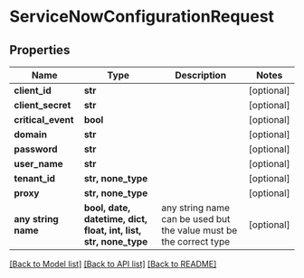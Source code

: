 # ServiceNowConfigurationRequest


## Properties
Name | Type | Description | Notes
------------ | ------------- | ------------- | -------------
**client_id** | **str** |  | [optional] 
**client_secret** | **str** |  | [optional] 
**critical_event** | **bool** |  | [optional] 
**domain** | **str** |  | [optional] 
**password** | **str** |  | [optional] 
**user_name** | **str** |  | [optional] 
**tenant_id** | **str, none_type** |  | [optional] 
**proxy** | **str, none_type** |  | [optional] 
**any string name** | **bool, date, datetime, dict, float, int, list, str, none_type** | any string name can be used but the value must be the correct type | [optional]

[[Back to Model list]](../README.md#documentation-for-models) [[Back to API list]](../README.md#documentation-for-api-endpoints) [[Back to README]](../README.md)


